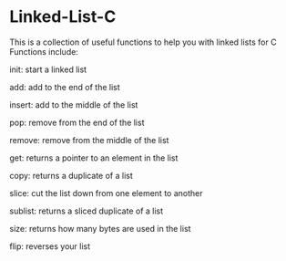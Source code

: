 # Linked-List-C
This is a collection of useful functions to help you with linked lists for C
Functions include:
<p>init: start a linked list</p>
<p>add: add to the end of the list</p>
<p>insert: add to the middle of the list</p>
<p>pop: remove from the end of the list</p>
<p>remove: remove from the middle of the list</p>
<p>get: returns a pointer to an element in the list</p>
<p>copy: returns a duplicate of a list</p>
<p>slice: cut the list down from one element to another</p>
<p>sublist: returns a sliced duplicate of a list</p>
<p>size: returns how many bytes are used in the list</p>
<p>flip: reverses your list</p>
